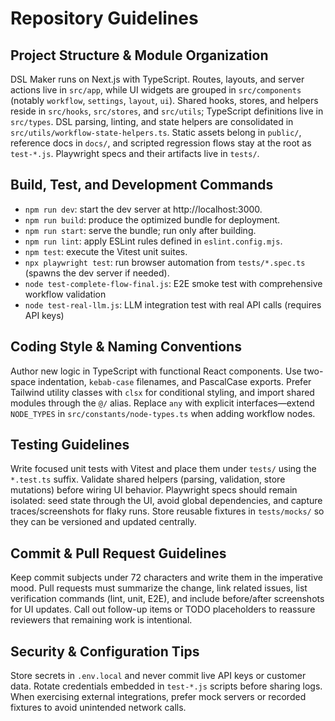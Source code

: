 # Repository Guidelines

## Project Structure & Module Organization
DSL Maker runs on Next.js with TypeScript. Routes, layouts, and server actions live in `src/app`, while UI widgets are grouped in `src/components` (notably `workflow`, `settings`, `layout`, `ui`). Shared hooks, stores, and helpers reside in `src/hooks`, `src/stores`, and `src/utils`; TypeScript definitions live in `src/types`. DSL parsing, linting, and state helpers are consolidated in `src/utils/workflow-state-helpers.ts`. Static assets belong in `public/`, reference docs in `docs/`, and scripted regression flows stay at the root as `test-*.js`. Playwright specs and their artifacts live in `tests/`.

## Build, Test, and Development Commands
- `npm run dev`: start the dev server at http://localhost:3000.
- `npm run build`: produce the optimized bundle for deployment.
- `npm run start`: serve the bundle; run only after building.
- `npm run lint`: apply ESLint rules defined in `eslint.config.mjs`.
- `npm test`: execute the Vitest unit suites.
- `npx playwright test`: run browser automation from `tests/*.spec.ts` (spawns the dev server if needed).
- `node test-complete-flow-final.js`: E2E smoke test with comprehensive workflow validation
- `node test-real-llm.js`: LLM integration test with real API calls (requires API keys)

## Coding Style & Naming Conventions
Author new logic in TypeScript with functional React components. Use two-space indentation, `kebab-case` filenames, and PascalCase exports. Prefer Tailwind utility classes with `clsx` for conditional styling, and import shared modules through the `@/` alias. Replace `any` with explicit interfaces—extend `NODE_TYPES` in `src/constants/node-types.ts` when adding workflow nodes.

## Testing Guidelines
Write focused unit tests with Vitest and place them under `tests/` using the `*.test.ts` suffix. Validate shared helpers (parsing, validation, store mutations) before wiring UI behavior. Playwright specs should remain isolated: seed state through the UI, avoid global dependencies, and capture traces/screenshots for flaky runs. Store reusable fixtures in `tests/mocks/` so they can be versioned and updated centrally.

## Commit & Pull Request Guidelines
Keep commit subjects under 72 characters and write them in the imperative mood. Pull requests must summarize the change, link related issues, list verification commands (lint, unit, E2E), and include before/after screenshots for UI updates. Call out follow-up items or TODO placeholders to reassure reviewers that remaining work is intentional.

## Security & Configuration Tips
Store secrets in `.env.local` and never commit live API keys or customer data. Rotate credentials embedded in `test-*.js` scripts before sharing logs. When exercising external integrations, prefer mock servers or recorded fixtures to avoid unintended network calls.

